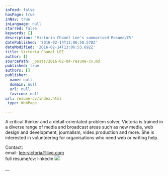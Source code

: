 ```yaml
---
inFeed: false
hasPage: true
inNav: true
inLanguage: null
starred: false
keywords: []
description: "Victoria Chanel Lee's summarised Resume/CV"
datePublished: '2016-02-14T13:06:58.578Z'
dateModified: '2016-02-14T13:06:53.692Z'
title: Victoria Chanel LEE
author: []
sourcePath: _posts/2016-02-04-resume-cv.md
published: true
authors: []
publisher:
  name: null
  domain: null
  url: null
  favicon: null
url: resume-cv/index.html
_type: WebPage

---
```

A critical thinker and a detail-orientated problem solver, Victoria is trained in a diverse range of media and broadcast areas such as new media, web design and development, journalism, video production and more. She is interested in volunteering for organisations who need web or writing help.

Contact:   
email: lee-victoria@live.com  
full resume/cv: linkedin
![](https://s3-us-west-2.amazonaws.com/the-grid-img/p/531a92f5c0ee4992f94327015584b25dd281c261.jpg)

__